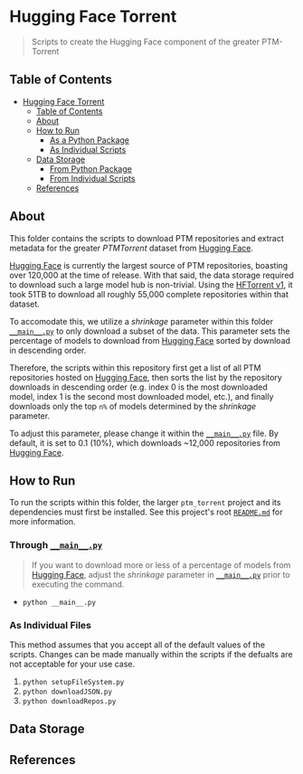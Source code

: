 # Hugging Face Torrent

> Scripts to create the Hugging Face component of the greater PTM-Torrent

## Table of Contents

- [Hugging Face Torrent](#hugging-face-torrent)
  - [Table of Contents](#table-of-contents)
  - [About](#about)
  - [How to Run](#how-to-run)
    - [As a Python Package](#as-a-python-package)
    - [As Individual Scripts](#as-individual-scripts)
  - [Data Storage](#data-storage)
    - [From Python Package](#from-python-package)
    - [From Individual Scripts](#from-individual-scripts)
  - [References](#references)

## About

This folder contains the scripts to download PTM repositories and extract metadata for the greater *PTMTorrent* dataset from [Hugging Face](https://huggingface.co).

[Hugging Face](https://huggingface.co) is currently the largest source of PTM repositories, boasting over 120,000 at the time of release.
With that said, the data storage required to download such a large model hub is non-trivial.
Using the [HFTorrent v1](https://zenodo.org/record/7556031), it took 51TB to download all roughly 55,000 complete repositories within that dataset.

To accomodate this, we utilize a *shrinkage* parameter within this folder [`__main__.py`](__main__.py) to only download a subset of the data.
This parameter sets the percentage of models to download from [Hugging Face](https://huggingface.co) sorted by download in descending order.

Therefore, the scripts within this repository first get a list of all PTM repositories hosted on [Hugging Face](https://huggingface.co), then sorts the list by the repository downloads in descending order (e.g. index 0 is the most downloaded model, index 1 is the second most downloaded model, etc.), and finally downloads only the top `n%` of models determined by the *shrinkage* parameter.

To adjust this parameter, please change it within the [`__main__.py`](__main__.py) file.
By default, it is set to 0.1 (10%), which downloads ~12,000 repositories from [Hugging Face](https://huggingface.co).

## How to Run

To run the scripts within this folder, the larger `ptm_torrent` project and its dependencies must first be installed.
See this project's root [`README.md`](../../README.md) for more information.

### Through [`__main__.py`](__main__.py)

> If you want to download more or less of a percentage of models from [Hugging Face](https://huggingface.co), adjust the *shrinkage* parameter in [`__main__.py`](__main__.py) prior to executing the command.

- `python __main__.py`

### As Individual Files

This method assumes that you accept all of the default values of the scripts.
Changes can be made manually within the scripts if the defualts are not acceptable for your use case.

1. `python setupFileSystem.py`
2. `python downloadJSON.py`
3. `python downloadRepos.py`

## Data Storage

## References
